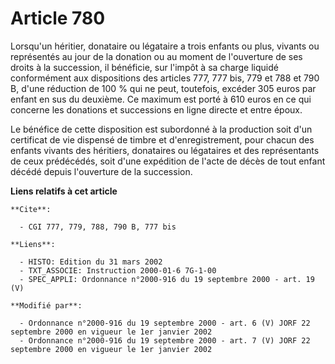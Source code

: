 # Article 780

Lorsqu'un héritier, donataire ou légataire a trois enfants ou plus, vivants ou représentés au jour de la donation ou au
moment de l'ouverture de ses droits à la succession, il bénéficie, sur l'impôt à sa charge liquidé conformément aux
dispositions des articles 777, 777 bis, 779 et 788 et 790 B, d'une réduction de 100 % qui ne peut, toutefois, excéder 305
euros par enfant en sus du deuxième. Ce maximum est porté à 610 euros en ce qui concerne les donations et successions en
ligne directe et entre époux.

Le bénéfice de cette disposition est subordonné à la production soit d'un certificat de vie dispensé de timbre et
d'enregistrement, pour chacun des enfants vivants des héritiers, donataires ou légataires et des représentants de ceux
prédécédés, soit d'une expédition de l'acte de décès de tout enfant décédé depuis l'ouverture de la succession.

**Liens relatifs à cet article**

	**Cite**:

	  - CGI 777, 779, 788, 790 B, 777 bis

	**Liens**:

	  - HISTO: Edition du 31 mars 2002
	  - TXT_ASSOCIE: Instruction 2000-01-6 7G-1-00
	  - SPEC_APPLI: Ordonnance n°2000-916 du 19 septembre 2000 - art. 19 (V)

	**Modifié par**:

	  - Ordonnance n°2000-916 du 19 septembre 2000 - art. 6 (V) JORF 22 septembre 2000 en vigueur le 1er janvier 2002
	  - Ordonnance n°2000-916 du 19 septembre 2000 - art. 7 (V) JORF 22 septembre 2000 en vigueur le 1er janvier 2002
